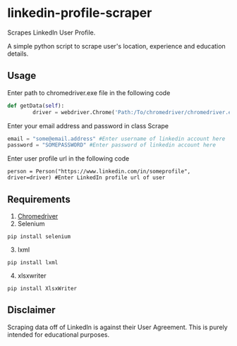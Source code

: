 # linkedin-profile-scraper
Scrapes LinkedIn User Profile.

A simple python script to scrape user's location, experience and education details.

## Usage
Enter path to chromedriver.exe file in the following code
```python
def getData(self):
        driver = webdriver.Chrome('Path:/To/chromedriver/chromedriver.exe')
```
Enter your email address and password in class Scrape
```python
email = "some@email.address" #Enter username of linkedin account here
password = "SOMEPASSWORD" #Enter password of linkedin account here
```

Enter user profile url in the following code
```
person = Person("https://www.linkedin.com/in/someprofile", driver=driver) #Enter LinkedIn profile url of user
```

## Requirements
1. [Chromedriver](https://sites.google.com/a/chromium.org/chromedriver/downloads)
2. Selenium
```
pip install selenium
```
3. lxml
```
pip install lxml
```
4. xlsxwriter
```
pip install XlsxWriter
```

## Disclaimer
Scraping data off of LinkedIn is against their User Agreement. This is purely intended for educational purposes.
